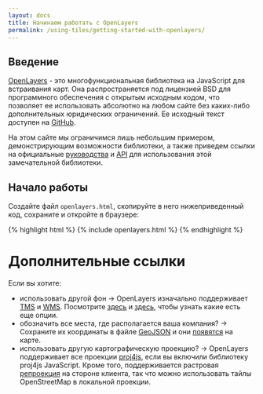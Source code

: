 ```yaml
---
layout: docs
title: Начинаем работать с OpenLayers
permalink: /using-tiles/getting-started-with-openlayers/
---
```


## Введение

[OpenLayers](http://openlayers.org/) - это многофункциональная библиотека на JavaScript для встраивания карт. Она распространяется под лицензией BSD для программного обеспечения с открытым исходным кодом, что позволяет ее использовать абсолютно на любом сайте без каких-либо дополнительных юридических ограничений. Ее исходный текст доступен на [GitHub](https://github.com/openlayers/ol3/).

На этом сайте мы ограничимся лишь небольшим примером, демонстрирующим возможности библиотеки, а также приведем ссылки на официальные [руководства](http://openlayers.org/en/latest/examples/) и [API](http://openlayers.org/en/latest/apidoc/) для использования этой замечательной библиотеки.

## Начало работы

Создайте файл `openlayers.html`, скопируйте в него нижеприведенный код, сохраните и откройте в браузере:

{% highlight html %}
{% include openlayers.html %}
{% endhighlight %}

# Дополнительные ссылки
Если вы хотите:

* использовать другой фон → OpenLayers изначально поддерживает [TMS](https://en.wikipedia.org/wiki/Tile_Map_Service) и [WMS](https://ru.wikipedia.org/wiki/Web_Map_Service). Посмотрите [здесь](http://openlayers.org/en/latest/examples/) и [здесь](http://openlayers.org/en/latest/apidoc/), чтобы узнать какие есть еще опции.
* обозначить все места, где располагается ваша компания? → Сохраните их координаты в файле [GeoJSON](http://geojson.org/) и они [появятся](http://openlayers.org/en/latest/examples/select-features.html) на карте.
* использовать другую картографическую проекцию? → OpenLayers поддерживает все проекции [proj4js](http://proj4js.org/), если вы включили библиотеку proj4js JavaScript. Кроме того, поддерживается растровая [репроекция](http://openlayers.org/en/latest/examples/reprojection-by-code.html) на стороне клиента, так что можно использовать тайлы OpenStreetMap в локальной проекции.
